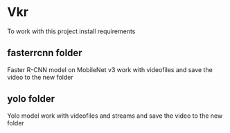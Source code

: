 # Vkr
To work with this project install requirements

## fasterrcnn folder
Faster R-CNN model on MobileNet v3
work with videofiles and save the video to the new folder

## yolo folder
Yolo model
work with videofiles and streams and save the video to the new folder
